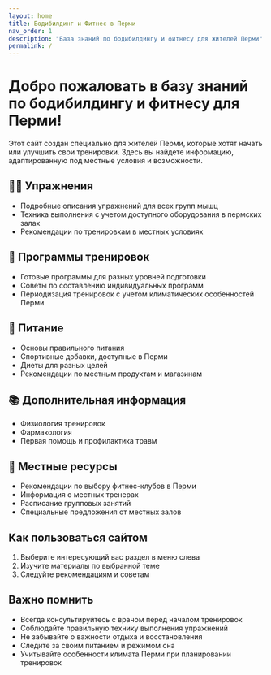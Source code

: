 ```yaml
---
layout: home
title: Бодибилдинг и Фитнес в Перми
nav_order: 1
description: "База знаний по бодибилдингу и фитнесу для жителей Перми"
permalink: /
---
```


# Добро пожаловать в базу знаний по бодибилдингу и фитнесу для Перми!

Этот сайт создан специально для жителей Перми, которые хотят начать или улучшить свои тренировки. Здесь вы найдете информацию, адаптированную под местные условия и возможности.

## 🏋️‍♂️ Упражнения
- Подробные описания упражнений для всех групп мышц
- Техника выполнения с учетом доступного оборудования в пермских залах
- Рекомендации по тренировкам в местных условиях

## 💪 Программы тренировок
- Готовые программы для разных уровней подготовки
- Советы по составлению индивидуальных программ
- Периодизация тренировок с учетом климатических особенностей Перми

## 🥗 Питание
- Основы правильного питания
- Спортивные добавки, доступные в Перми
- Диеты для разных целей
- Рекомендации по местным продуктам и магазинам

## 📚 Дополнительная информация
- Физиология тренировок
- Фармакология
- Первая помощь и профилактика травм

## 🏢 Местные ресурсы
- Рекомендации по выбору фитнес-клубов в Перми
- Информация о местных тренерах
- Расписание групповых занятий
- Специальные предложения от местных залов

## Как пользоваться сайтом

1. Выберите интересующий вас раздел в меню слева
2. Изучите материалы по выбранной теме
3. Следуйте рекомендациям и советам

## Важно помнить

- Всегда консультируйтесь с врачом перед началом тренировок
- Соблюдайте правильную технику выполнения упражнений
- Не забывайте о важности отдыха и восстановления
- Следите за своим питанием и режимом сна
- Учитывайте особенности климата Перми при планировании тренировок 